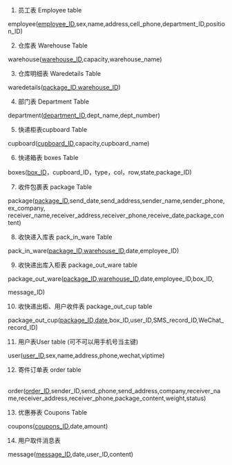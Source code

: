 1. 员工表 Employee table

employee(<u>employee_ID</u>,sex,name,address,cell_phone,department_ID,position_ID)

 

2. 仓库表 Warehouse Table

warehouse(<u>warehouse_ID</u>,capacity,warehouse_name)

 

3. 仓库明细表 Waredetails Table 

waredetails(<u>package_ID,warehouse_ID</u>)

 

4. 部门表 Department Table

department(<u>department_ID</u>,dept_name,dept_number)

 

5. 快递柜表cupboard Table

cupboard(<u>cupboard_ID</u>,capacity,cupboard_name)

 

6. 快递箱表  boxes Table

boxes(<u>box_ID</u>，cupboard_ID，type，col，row,state,package_ID)

 

7. 收件包裹表 package Table 

package(<u>package_ID</u>,send_date,send_address,sender_name,sender_phone,ex_company,	 	receiver_name,receiver_address,receiver_phone,receive_date,package_content)

 

8. 收快递入库表 pack_in_ware Table 

pack_in_ware(<u>package_ID,warehouse_ID</u>,date,employee_ID)

 

9. 收快递出库入柜表 package_out_ware table 

​		package_out_ware(<u>package_ID,warehouse_ID</u>,date,employee_ID,box_ID,

message_ID)

 

10. 收快递出柜、用户收件表 package_out_cup table 

package_out_cup(<u>package_ID,date</u>,box_ID,user_ID,SMS_record_ID,WeChat_record_ID)

 

11. 用户表User table (可不可以用手机号当主键)

user(<u>user_ID</u>,sex,name,address,phone,wechat,viptime)

 

12. 寄件订单表 order table

​			order(<u>order_ID</u>,sender_ID,send_phone,send_address,company,receiver_name,receiver_address,receiver_phone,package_content,weight,status)



13. 优惠券表   Coupons Table

coupons(<u>coupons_ID</u>,date,amount)



14. 用户取件消息表

message(<u>message_ID</u>,date,user_ID,content)